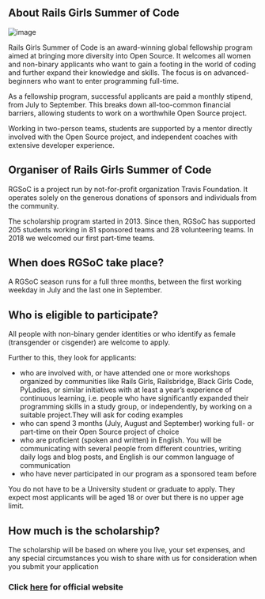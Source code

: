 ## About Rails Girls Summer of Code

![image](https://user-images.githubusercontent.com/61057666/140965089-4a020482-09ca-4e10-8bd4-cc51249ece87.png)


Rails Girls Summer of Code is an award-winning global fellowship program aimed at bringing more diversity into Open Source. It welcomes all women and non-binary applicants who want to gain a footing in the world of coding and further expand their knowledge and skills. The focus is on advanced-beginners who want to enter programming full-time.<br>

As a fellowship program, successful applicants are paid a monthly stipend, from July to September. This breaks down all-too-common financial barriers, allowing students to work on a worthwhile Open Source project.<br>

Working in two-person teams, students are supported by a mentor directly involved with the Open Source project, and independent coaches with extensive developer experience.<br>

## Organiser of Rails Girls Summer of Code

RGSoC is a project run by not-for-profit organization Travis Foundation. It operates solely on the generous donations of sponsors and individuals from the community.<br>

The scholarship program started in 2013. Since then, RGSoC has supported 205 students working in 81 sponsored teams and 28 volunteering teams. In 2018 we welcomed our first part-time teams.

## When does RGSoC take place?

A RGSoC season runs for a full three months, between the first working weekday in July and the last one in September. 

## Who is eligible to participate?

All people with non-binary gender identities or who identify as female (transgender or cisgender) are welcome to apply.

Further to this, they look for applicants:

* who are involved with, or have attended one or more workshops organized by communities like Rails Girls, Railsbridge, Black Girls Code, PyLadies, or similar initiatives
with at least a year’s experience of continuous learning, i.e. people who have significantly expanded their programming skills in a study group, or independently, by working on a suitable project.They will ask for coding examples
* who can spend 3 months (July, August and September) working full- or part-time on their Open Source project of choice
* who are proficient (spoken and written) in English. You will be communicating with several people from different countries, writing daily logs and blog posts, and English is our common language of communication
* who have never participated in our program as a sponsored team before


You do not have to be a University student or graduate to apply. They expect most applicants will be aged 18 or over but there is no upper age limit.

## How much is the scholarship?

The scholarship will be based on where you live, your set expenses, and any special circumstances you wish to share with us for consideration when you submit your application

### Click [here](https://railsgirlssummerofcode.org/) for official website
